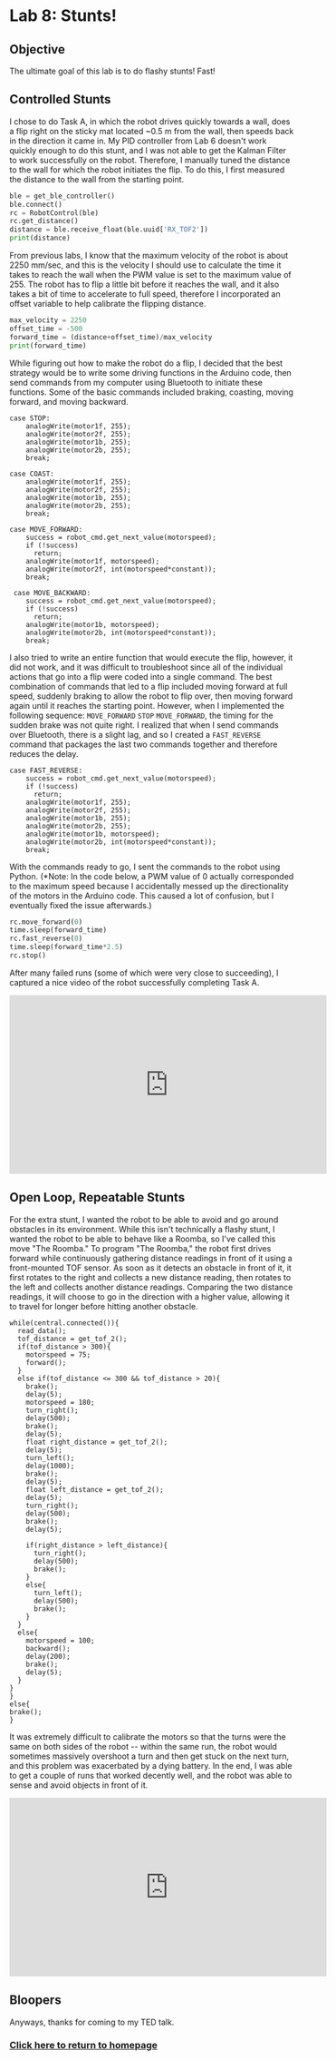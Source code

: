 # Lab 8: Stunts!

## Objective
The ultimate goal of this lab is to do flashy stunts! Fast!

## Controlled Stunts
I chose to do Task A, in which the robot drives quickly towards a wall, does a flip right on the sticky mat located ~0.5 m from the wall, then speeds back in the direction it came in. My PID controller from Lab 6 doesn't work quickly enough to do this stunt, and I was not able to get the Kalman Filter to work successfully on the robot. Therefore, I manually tuned the distance to the wall for which the robot initiates the flip. To do this, I first measured the distance to the wall from the starting point.

```python
ble = get_ble_controller()
ble.connect()
rc = RobotControl(ble)
rc.get_distance()
distance = ble.receive_float(ble.uuid['RX_TOF2'])
print(distance)
```

From previous labs, I know that the maximum velocity of the robot is about 2250 mm/sec, and this is the velocity I should use to calculate the time it takes to reach the wall when the PWM value is set to the maximum value of 255. The robot has to flip a little bit before it reaches the wall, and it also takes a bit of time to accelerate to full speed, therefore I incorporated an offset variable to help calibrate the flipping distance.

```python
max_velocity = 2250
offset_time = -500
forward_time = (distance+offset_time)/max_velocity
print(forward_time)
```

While figuring out how to make the robot do a flip, I decided that the best strategy would be to write some driving functions in the Arduino code, then send commands from my computer using Bluetooth to initiate these functions. Some of the basic commands included braking, coasting, moving forward, and moving backward.

```ccp
case STOP:
    analogWrite(motor1f, 255);
    analogWrite(motor2f, 255);
    analogWrite(motor1b, 255);
    analogWrite(motor2b, 255);
    break;

case COAST:
    analogWrite(motor1f, 255);
    analogWrite(motor2f, 255);
    analogWrite(motor1b, 255);
    analogWrite(motor2b, 255);
    break;

case MOVE_FORWARD:
    success = robot_cmd.get_next_value(motorspeed);
    if (!success)
      return;
    analogWrite(motor1f, motorspeed);
    analogWrite(motor2f, int(motorspeed*constant));
    break;
 
 case MOVE_BACKWARD:
    success = robot_cmd.get_next_value(motorspeed);
    if (!success)
      return;
    analogWrite(motor1b, motorspeed);
    analogWrite(motor2b, int(motorspeed*constant));
    break;
```

I also tried to write an entire function that would execute the flip, however, it did not work, and it was difficult to troubleshoot since all of the individual actions that go into a flip were coded into a single command. The best combination of commands that led to a flip included moving forward at full speed, suddenly braking to allow the robot to flip over, then moving forward again until it reaches the starting point. However, when I implemented the following sequence: ```MOVE_FORWARD``` ```STOP``` ```MOVE_FORWARD```, the timing for the sudden brake was not quite right. I realized that when I send commands over Bluetooth, there is a slight lag, and so I created a ```FAST_REVERSE``` command that packages the last two commands together and therefore reduces the delay.

```ccp
case FAST_REVERSE:
    success = robot_cmd.get_next_value(motorspeed);
    if (!success)
      return;
    analogWrite(motor1f, 255);
    analogWrite(motor2f, 255);
    analogWrite(motor1b, 255);
    analogWrite(motor2b, 255);
    analogWrite(motor1b, motorspeed);
    analogWrite(motor2b, int(motorspeed*constant));
    break;
```

With the commands ready to go, I sent the commands to the robot using Python. (*Note: In the code below, a PWM value of 0 actually corresponded to the maximum speed because I accidentally messed up the directionality of the motors in the Arduino code. This caused a lot of confusion, but I eventually fixed the issue afterwards.)

```python
rc.move_forward(0)
time.sleep(forward_time)
rc.fast_reverse(0)
time.sleep(forward_time*2.5)
rc.stop()
```

After many failed runs (some of which were very close to succeeding), I captured a nice video of the robot successfully completing Task A.

<iframe width="560" height="315" src="https://www.youtube.com/embed/S9WTDIpaqSE" title="YouTube video player" frameborder="0" allow="accelerometer; autoplay; clipboard-write; encrypted-media; gyroscope; picture-in-picture" allowfullscreen></iframe>

## Open Loop, Repeatable Stunts
For the extra stunt, I wanted the robot to be able to avoid and go around obstacles in its environment. While this isn't technically a flashy stunt, I wanted the robot to be able to behave like a Roomba, so I've called this move "The Roomba." To program "The Roomba," the robot first drives forward while continuously gathering distance readings in front of it using a front-mounted TOF sensor. As soon as it detects an obstacle in front of it, it first rotates to the right and collects a new distance reading, then rotates to the left and collects another distance readings. Comparing the two distance readings, it will choose to go in the direction with a higher value, allowing it to travel for longer before hitting another obstacle. 

```ccp
while(central.connected()){
  read_data();
  tof_distance = get_tof_2();
  if(tof_distance > 300){
    motorspeed = 75;
    forward();
  }
  else if(tof_distance <= 300 && tof_distance > 20){
    brake();
    delay(5);
    motorspeed = 180;
    turn_right();
    delay(500);
    brake();
    delay(5);
    float right_distance = get_tof_2();
    delay(5);
    turn_left();
    delay(1000);
    brake();
    delay(5);
    float left_distance = get_tof_2();
    delay(5);
    turn_right();
    delay(500);
    brake();
    delay(5);

    if(right_distance > left_distance){
      turn_right();
      delay(500);
      brake();
    }
    else{
      turn_left();
      delay(500);
      brake();
    }
  }
  else{
    motorspeed = 100;
    backward();
    delay(200);
    brake();
    delay(5);
  }
}
}
else{
brake();
}
```

It was extremely difficult to calibrate the motors so that the turns were the same on both sides of the robot -- within the same run, the robot would sometimes massively overshoot a turn and then get stuck on the next turn, and this problem was exacerbated by a dying battery. In the end, I was able to get a couple of runs that worked decently well, and the robot was able to sense and avoid objects in front of it.

<iframe width="560" height="315" src="https://www.youtube.com/embed/IJqRwO_fuyI" title="YouTube video player" frameborder="0" allow="accelerometer; autoplay; clipboard-write; encrypted-media; gyroscope; picture-in-picture" allowfullscreen></iframe>

## Bloopers


Anyways, thanks for coming to my TED talk.

### [Click here to return to homepage](https://lyl24.github.io/lyl24-ece4960)
